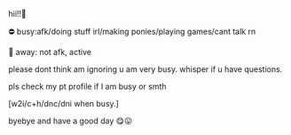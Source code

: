 hii!!💖

⛔ busy:afk/doing stuff irl/making ponies/playing games/cant talk rn

🌙 away: not afk, active

please dont think am ignoring u am very busy. 
whisper if u have questions. 

pls check my pt profile if I am busy or smth

[w2i/c+h/dnc/dni when busy.]

byebye and have a good day 😋😛

